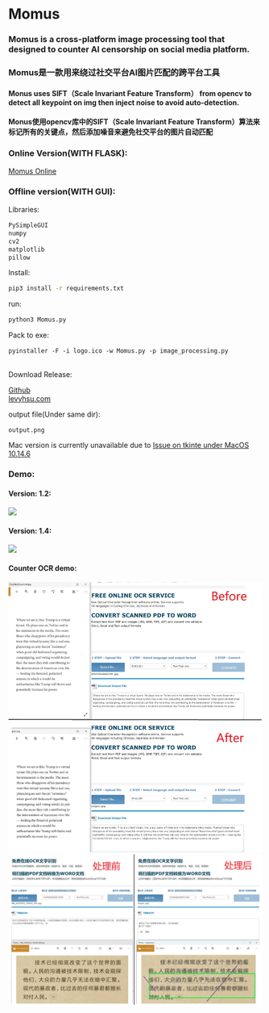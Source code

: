 # Momus
### Momus is a cross-platform image processing tool that designed to counter AI censorship on social media platform.
### Momus是一款用来绕过社交平台AI图片匹配的跨平台工具

#### Monus uses SIFT（Scale Invariant Feature Transform） from opencv to detect all keypoint on img then inject noise to avoid auto-detection.
#### Monus使用opencv库中的SIFT（Scale Invariant Feature Transform）算法来标记所有的关键点，然后添加噪音来避免社交平台的图片自动匹配

### Online Version(WITH FLASK):
[Momus Online](https://momus.levyhsu.com/)<br/>

### Offline version(WITH GUI):
Libraries:
```
PySimpleGUI
numpy
cv2
matplotlib
pillow
```

Install:
```bash
pip3 install -r requirements.txt
```
run:
```bash
python3 Momus.py
```
Pack to exe:
```
pyinstaller -F -i logo.ico -w Momus.py -p image_processing.py
```
<br/>
Download Release:

[Github](https://github.com/LevyHsu/Momus/releases)<br/>
[levyhsu.com](https://levyhsu.com/uploads/Momus.exe)
<br/>

output file(Under same dir):
```
output.png
```
Mac version is currently unavailable due to [Issue on tkinte under MacOS 10.14.6](https://discussions.apple.com/thread/250549297)<br/>

### Demo:
#### Version: 1.2:
![](Demo/Momus_Demo.gif)
#### Version: 1.4:
![](Demo/Momus_Demo_2.gif)
#### Counter OCR demo:
![](Demo/Merge2.jpg)
![](Demo/Merge.jpg)

